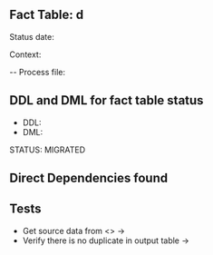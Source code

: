 ## Fact Table: d

Status date:

Context:

-- Process file: 

## DDL and DML for fact table status

* DDL:
* DML:

STATUS: MIGRATED

## Direct Dependencies found



## Tests

* Get source data from <> -> 
* Verify there is no duplicate in output table  ->